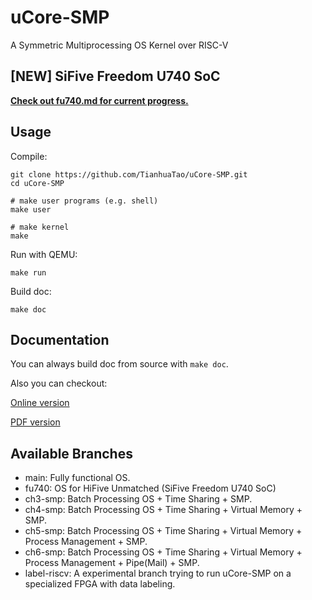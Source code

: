 # uCore-SMP
A Symmetric Multiprocessing OS Kernel over RISC-V

## [NEW] SiFive Freedom U740 SoC

<u>**Check out fu740.md for current progress.**</u>

## Usage

Compile:

```shell
git clone https://github.com/TianhuaTao/uCore-SMP.git
cd uCore-SMP

# make user programs (e.g. shell)
make user

# make kernel
make
```

Run with QEMU:

```shell
make run
```

Build doc:

```shell
make doc
```

## Documentation

You can always build doc from source with `make doc`.

Also you can checkout:

[Online version](http://taotianhua.com/ucore-smp/doc)

[PDF version](http://taotianhua.com/ucore-smp/ucore-smp.pdf)

## Available Branches

- main: Fully functional OS.
- fu740: OS for HiFive Unmatched (SiFive Freedom U740 SoC)
- ch3-smp: Batch Processing OS + Time Sharing + SMP.
- ch4-smp: Batch Processing OS + Time Sharing + Virtual Memory + SMP.
- ch5-smp: Batch Processing OS + Time Sharing + Virtual Memory + Process Management + SMP.
- ch6-smp: Batch Processing OS + Time Sharing + Virtual Memory + Process Management + Pipe(Mail) + SMP.
- label-riscv: A experimental branch trying to run uCore-SMP on a specialized FPGA with data labeling.

